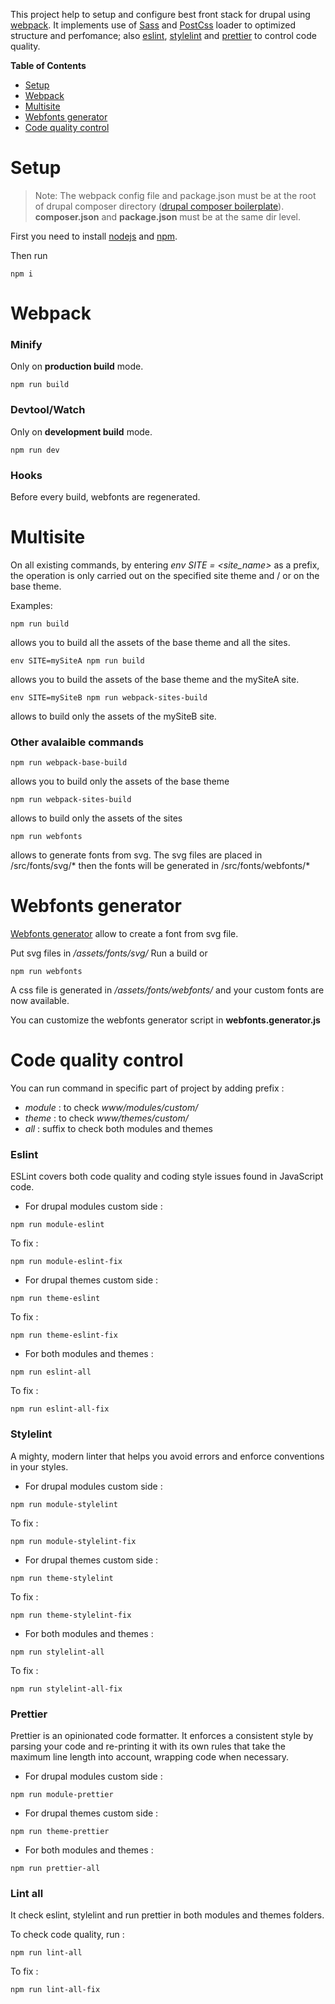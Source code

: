 This project help to setup and configure best front stack for drupal using [webpack](https://webpack.js.org/). It implements use of [Sass](https://sass-lang.com/) and [PostCss](https://postcss.org/) loader to optimized structure and perfomance; also [eslint](https://eslint.org/), [stylelint](https://stylelint.io/) and [prettier](https://prettier.io/) to control code quality.

**Table of Contents**

- [Setup](#setup)
- [Webpack](#webpack)
- [Multisite](#multisite)
- [Webfonts generator](#webfonts-generator)
- [Code quality control](#code-quality-control)

# Setup

> Note: The webpack config file and package.json must be at the root of drupal composer directory ([drupal composer boilerplate](https://github.com/HasinaNjaratin/drupal8-boilerplate)). __composer.json__ and __package.json__ must be at the same dir level. 

First you need to install [nodejs](https://nodejs.org/) and [npm](https://www.npmjs.com/).

Then run

```
npm i
```

# Webpack


### Minify

Only on **production build** mode.

```
npm run build
```

### Devtool/Watch

Only on **development build** mode.

```
npm run dev
```

### Hooks

Before every build, webfonts are regenerated.


# Multisite

On all existing commands, by entering *env SITE = <site_name>* as a prefix, the operation is only carried out on the specified site theme and / or on the base theme.

Examples:

```
npm run build
```
allows you to build all the assets of the base theme and all the sites.

```
env SITE=mySiteA npm run build 
```
allows you to build the assets of the base theme and the mySiteA site.

```
env SITE=mySiteB npm run webpack-sites-build
```
allows to build only the assets of the mySiteB site.

### Other avalaible commands

```
npm run webpack-base-build
```
allows you to build only the assets of the base theme

```
npm run webpack-sites-build
```
allows to build only the assets of the sites

```
npm run webfonts
```
allows to generate fonts from svg. The svg files are placed in /src/fonts/svg/* then the fonts will be generated in /src/fonts/webfonts/*


# Webfonts generator

[Webfonts generator](https://www.npmjs.com/package/webfonts-generator) allow to create a font from svg file.

Put svg files in */assets/fonts/svg/*
Run a build or 

```
npm run webfonts
```

A css file is generated in _/assets/fonts/webfonts/_ and your custom fonts are now available.

You can customize the webfonts generator script in __webfonts.generator.js__

# Code quality control

You can run command in specific part of project by adding prefix :
- _module_ : to check _www/modules/custom/_
- _theme_ : to check _www/themes/custom/_
- _all_ : suffix to check both modules and themes

### Eslint

ESLint covers both code quality and coding style issues found in JavaScript code.

- For drupal modules custom side :

```
npm run module-eslint
```

To fix :

```
npm run module-eslint-fix
```

- For drupal themes custom side :

```
npm run theme-eslint
```

To fix :

```
npm run theme-eslint-fix
```

- For both modules and themes :

```
npm run eslint-all
```

To fix :

```
npm run eslint-all-fix
```

### Stylelint

A mighty, modern linter that helps you avoid errors and enforce conventions in your styles.


- For drupal modules custom side :

```
npm run module-stylelint
```

To fix :

```
npm run module-stylelint-fix
```

- For drupal themes custom side :

```
npm run theme-stylelint
```

To fix :

```
npm run theme-stylelint-fix
```

- For both modules and themes :

```
npm run stylelint-all
```

To fix :

```
npm run stylelint-all-fix
```

### Prettier

Prettier is an opinionated code formatter. It enforces a consistent style by parsing your code and re-printing it with its own rules that take the maximum line length into account, wrapping code when necessary.

- For drupal modules custom side :

```
npm run module-prettier
```

- For drupal themes custom side :

```
npm run theme-prettier
```

- For both modules and themes :

```
npm run prettier-all
```

### Lint all

It check eslint, stylelint and run prettier in both modules and themes folders.

To check code quality, run :

```
npm run lint-all
```

To fix :

```
npm run lint-all-fix
```
